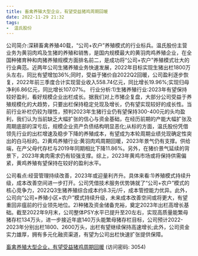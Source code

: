 ```yaml
---
title: 畜禽养殖大型企业，有望受益猪鸡周期回暖
date: 2022-11-29 21:32
tags:
-  温氏股份
---
```

公司简介:深耕畜禽养殖40载，“公司+农户”养殖模式的行业标兵。温氏股份主营业务为黄羽肉鸡及生猪的养殖和销售，是国内规模最大的黄羽肉鸡养殖企业，在全国种猪育种和肉猪养殖规模方面排名前二，是成功将“公司+农户”养殖模式壮大的行业典范。近两年公司生猪养殖业务快速发展，2022年目标实现生猪出栏1800万头左右，同比有望增加36%;同时，受益于猪价自2022Q2回暖，公司盈利逐步恢复，2022年前三季度合计实现营业收入558.74亿元，同比增长19.96%;实现归母净利6.86亿元，同比增长107.07%。
行业分析:1)生猪养殖行业:2023年有望保持较好盈利，看好规模企业出栏成长。据我们对上市猪企复盘，大部分公司受益于养殖规模化的大趋势，只要出栏保持稳定兑现及增长，仍有望实现较好的成长性。当前行业补栏仍较为理性，预判2023年生猪行业仍有望保持300-400元的头均盈利，我们认为当前缺乏大幅扩张的信心与资金基础，在经历前期的产能大幅扩张及周期底部的深亏后，规模企业资产负债结构明显恶化;从标的方面，温氏股份凭借领先行业的出栏增速及稳步下降的养殖成本，有望成为本轮周期业绩兑现确定性突出的白马标的。2)黄鸡养殖行业:黄羽肉鸡周期回暖，2023年景气仍有支撑。供给端，在产父母代存栏与2019年同期相比下降11.86%。另外，在猪价景气延续的背景下，2023年禽肉需求仍有较强支撑。综上，2023年黄鸡市场或将保持供需偏紧，黄鸡养殖有望保持在较好的盈利水平。
<!-- more -->
公司看点:经营管理持续改善，2023年或迎量利齐升。具体来看:1)养殖模式持续升级，成本改善空间进一步打开。公司凭借技术服务优势铸就了“公司+农户”模式的核心竞争力，2022Q3生猪养殖综合成本约8.3元/斤，成本管控能力优异。此外，公司向“公司+养殖小区+农户”模式持续升级，未来成本改善空间或将更大，有望重回非瘟前的行业领先地位。2)种猪及资金储备充裕，奠定2023年出栏高增长基础。截至2022年9月末，公司整体PSY水平已提升至20左右，实现高质量能繁母猪存栏134万头，进一步接近年底140万头能繁母猪存栏目标，公司预计2022-2023年分别出栏1800、2600万头，出栏有望继续保持高速增长;此外，公司资金实力雄厚，拥有多元化融资渠道，有望为公司出栏快速扩张提供保障。

[畜禽养殖大型企业，有望受益猪鸡周期回暖](https://url12.ctfile.com/f/3948612-735790513-e47ba8?p=3054)
(访问密码: 3054)

